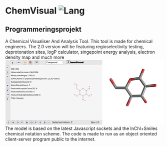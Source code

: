 # ChemVisual ![Lang][lng-image]
## Programmeringsprojekt
A Chemical Visualiser And Analysis Tool. This tool is made for chemical engineers. 
The 2.0 version will be featuring regioselectivity testing, deprotonation sites, logP calculator, singepoint energy analysis, electron density map and much more
![Screenshot](Screenshot.png)
The model is based on the latest Javascript sockets and the InChl+Smiles chemical notation scheme. The code is made to run as an object oriented client-server program public to the internet. 



[lng-image]: https://img.shields.io/badge/LNG-Java_Script-orange